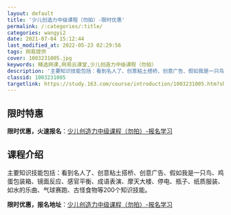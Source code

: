 ```yaml
---
layout: default
title: '少儿创造力中级课程（勿拍）-限时优惠'
permalink: /:categories/:title/
categories: wangyi2
date: 2021-07-04 15:12:44
last_modified_at: 2022-05-23 02:29:56
tags: 网易提供
cover: 1003231005.jpg
keywords: 精选网课,网易云课堂,少儿创造力中级课程（勿拍）
description: '主要知识技能包括：看到名人了、创意粘土搭桥、创意广告、假如我是一只鸟、鸡蛋包装箱、镜面反应、感官平衡、成语表演、摩天大楼'
classid: 1003231005
targetlink: https://study.163.com/course/introduction/1003231005.htm?share=1&shareId=1025206652&utm_campaign=share&utm_medium=iphoneShare&utm_source=&utm_u=1025206652
---
```


## 限时特惠

**限时优惠，火速报名**：[少儿创造力中级课程（勿拍）-报名学习](https://study.163.com/course/introduction/1003231005.htm?share=1&shareId=1025206652&utm_campaign=share&utm_medium=iphoneShare&utm_source=&utm_u=1025206652)

## 课程介绍

主要知识技能包括：看到名人了、创意粘土搭桥、创意广告、假如我是一只鸟、鸡蛋包装箱、镜面反应、感官平衡、成语表演、摩天大楼、停电、瓶子、纸质服装、如水的乐曲、气球赛跑、古怪食物等200个知识技能。

**限时优惠，报名地址**：[少儿创造力中级课程（勿拍）-报名学习](https://study.163.com/course/introduction/1003231005.htm?share=1&shareId=1025206652&utm_campaign=share&utm_medium=iphoneShare&utm_source=&utm_u=1025206652)

